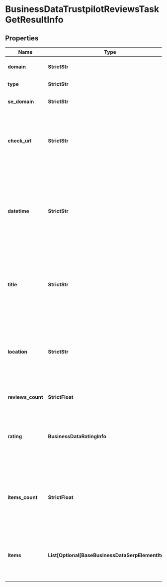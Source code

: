 # BusinessDataTrustpilotReviewsTaskGetResultInfo


## Properties

| Name | Type | Description | Notes |
|------------ | ------------- | ------------- | -------------|
**domain** | **StrictStr** | domain of the business entity |[optional]|
**type** | **StrictStr** | type of element |[optional]|
**se_domain** | **StrictStr** | search engine domain in a POST array |[optional]|
**check_url** | **StrictStr** | direct URL to search engine results<br>you can use it to make sure that we provided accurate results |[optional]|
**datetime** | **StrictStr** | date and time when the result was received<br>in the UTC format: “yyyy-mm-dd hh-mm-ss +00:00”<br>example:<br>2019-11-15 12:57:46 +00:00 |[optional]|
**title** | **StrictStr** | title of the ‘reviews’ element on Trustpilot<br>the name of the business entity for which the reviews are collected |[optional]|
**location** | **StrictStr** | location of the business entity as specified on Trustpilot<br>address of the business entity for which the reviews are collected |[optional]|
**reviews_count** | **StrictFloat** | the total number of reviews |[optional]|
**rating** | **BusinessDataRatingInfo** | rating of the corresponding business entity<br>popularity rate based on reviews and displayed in SERP |[optional]|
**items_count** | **StrictFloat** | the number of items in the results array<br>you can get more results by using the depth parameter when setting a task |[optional]|
**items** | **List[Optional[BaseBusinessDataSerpElementItem]]** | found reviews<br>you can get more results by using the depth parameter when setting a task |[optional]|